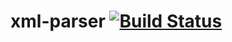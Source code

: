 # xml-parser [![Build Status](https://travis-ci.org/sbtqa/xml-parser.svg?branch=master)](https://travis-ci.org/sbtqa/xml-parser)
